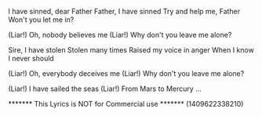 I have sinned, dear Father
Father, I have sinned
Try and help me, Father
Won't you let me in?

(Liar!) Oh, nobody believes me
(Liar!) Why don't you leave me alone?

Sire, I have stolen
Stolen many times
Raised my voice in anger
When I know I never should

(Liar!) Oh, everybody deceives me
(Liar!) Why don't you leave me alone?

(Liar!) I have sailed the seas
(Liar!) From Mars to Mercury
...

******* This Lyrics is NOT for Commercial use *******
(1409622338210)